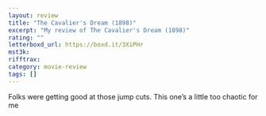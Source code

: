```yaml
---
layout: review
title: "The Cavalier's Dream (1898)"
excerpt: "My review of The Cavalier's Dream (1898)"
rating: ""
letterboxd_url: https://boxd.it/3XiPHr
mst3k:
rifftrax:
category: movie-review
tags: []
---
```


Folks were getting good at those jump cuts. This one’s a little too chaotic for me
